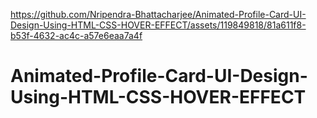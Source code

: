 

https://github.com/Nripendra-Bhattacharjee/Animated-Profile-Card-UI-Design-Using-HTML-CSS-HOVER-EFFECT/assets/119849818/81a611f8-b53f-4632-ac4c-a57e6eaa7a4f

# Animated-Profile-Card-UI-Design-Using-HTML-CSS-HOVER-EFFECT
